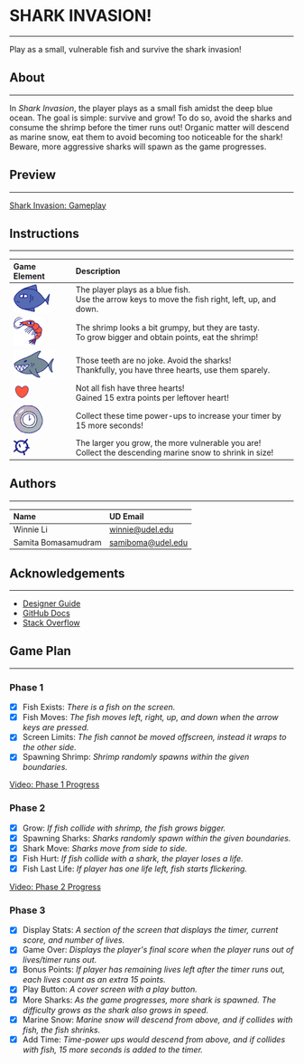 # SHARK INVASION!

---
Play as a small, vulnerable fish and survive the shark invasion! 

## About

---
In *Shark Invasion*, the player plays as a small fish amidst the deep blue ocean. 
The goal is simple: survive and grow! To do so, avoid the sharks and consume the 
shrimp before the timer runs out! Organic matter will descend as marine snow, eat 
them to avoid becoming too noticeable for the shark! Beware, more aggressive sharks 
will spawn as the game progresses. 

## Preview

---
[Shark Invasion: Gameplay](https://youtu.be/yGb4_2TFO1o)

## Instructions

---
| Game Element                              | Description                                                                                                            |
|:------------------------------------------|:-----------------------------------------------------------------------------------------------------------------------|
| <img src="images/fish.png" height="50">   | The player plays as a blue fish. <br/> Use the arrow keys to move the fish right, left, up, and down.                  |
| <img src="images/shrimp.png" height="50"> | The shrimp looks a bit grumpy, but they are tasty. <br/> To grow bigger and obtain points, eat the shrimp!             |
| <img src="images/shark.png" height="50">  | Those teeth are no joke. Avoid the sharks! <br/> Thankfully, you have three hearts, use them sparely.                  |
| <img src="images/heart.png" height="30">  | Not all fish have three hearts! <br/> Gained 15 extra points per leftover heart! |
| <img src="images/timer.png" height="50">  | Collect these time power-ups to increase your timer by <br/> 15 more seconds!                                          |
| <img src="images/snow.png" height="30">   | The larger you grow, the more vulnerable you are! <br/> Collect the descending marine snow to shrink in size!          |

## Authors

---
| Name                  | UD Email               |
|:----------------------|:-----------------------|
| Winnie Li             | winnie@udel.edu        |
| Samita Bomasamudram   | samiboma@udel.edu      |

## Acknowledgements

---
- [Designer Guide](https://designer-edu.github.io/designer/contents.html#)
- [GitHub Docs](https://docs.github.com/en/get-started/writing-on-github/getting-started-with-writing-and-formatting-on-github/basic-writing-and-formatting-syntax)
- [Stack Overflow](https://stackoverflow.com/a/33566654)

## Game Plan

---
### Phase 1
- [X] Fish Exists: *There is a fish on the screen.*
- [X] Fish Moves: *The fish moves left, right, up, and down when the arrow keys
are pressed.*
- [X] Screen Limits: *The fish cannot be moved offscreen, instead it wraps to the 
other side.*
- [X] Spawning Shrimp: *Shrimp randomly spawns within the given boundaries.*

[Video: Phase 1 Progress](https://youtu.be/xGT1E1P8qBs)

### Phase 2
- [X] Grow: *If fish collide with shrimp, the fish grows bigger.*
- [X] Spawning Sharks: *Sharks randomly spawn within the given boundaries.*
- [X] Shark Move: *Sharks move from side to side.*
- [X] Fish Hurt: *If fish collide with a shark, the player loses a life.* 
- [X] Fish Last Life: *If player has one life left, fish starts flickering.*

[Video: Phase 2 Progress](https://youtu.be/jQUauZPf3S8)

### Phase 3
- [X] Display Stats: *A section of the screen that displays the timer, current 
score, and number of lives.*
- [X] Game Over: *Displays the player's final score when the player runs 
out of lives/timer runs out.*
- [X] Bonus Points: *If player has remaining lives left after the timer runs out, each lives count as 
an extra 15 points.*
- [X] Play Button: *A cover screen with a play button.*
- [X] More Sharks: *As the game progresses, more shark is spawned. The difficulty grows 
as the shark also grows in speed.*
- [X] Marine Snow: *Marine snow will descend from above, and if collides with fish, the
fish shrinks.*
- [X] Add Time: *Time-power ups would descend from above, and if collides with fish,
15 more seconds is added to the timer.*